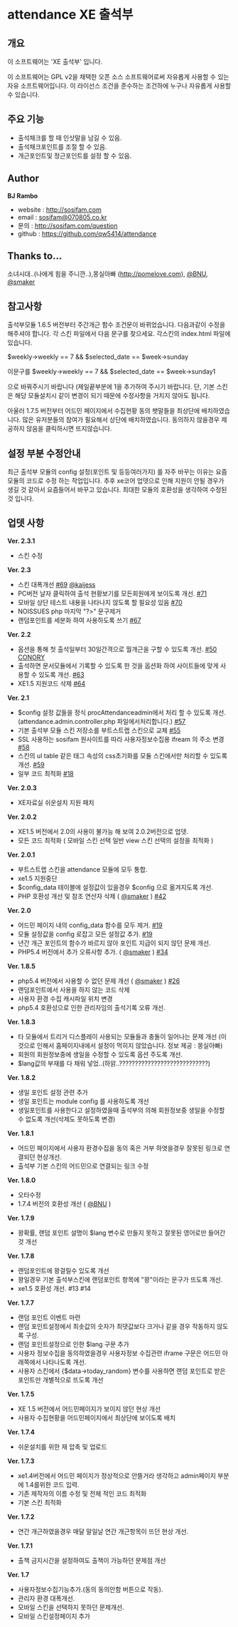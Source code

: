 attendance XE 출석부
====================

개요
----
이 소프트웨어는 'XE 출석부' 입니다.

이 소프트웨어는 GPL v2을 채택한 오픈 소스 소프트웨어로써 자유롭게 사용할 수 있는 자유 소프트웨어입니다.
이 라이선스 조건을 준수하는 조건하에 누구나 자유롭게 사용할 수 있습니다.

주요 기능
---------
* 출석채크를 할 때 인삿말을 남길 수 있음.
* 출석채크포인트를 조절 할 수 있음.
* 개근포인트및 정근포인트를 설정 할 수 있음.

Author
------
**BJ Rambo**

* website : http://sosifam.com
* email : sosifam@070805.co.kr
* 문의 : http://sosifam.com/question
* github : https://github.com/qw5414/attendance

Thanks to...
------------

소녀시대..(나에게 힘을 주니깐..),몽실아빠 (http://pomelove.com), [@BNU](https://github.com/BNU), [@smaker](https://github.com/smaker)

참고사항
--------
출석부모듈 1.6.5 버전부터 주간개근 함수 조건문이 바뀌었습니다.
다음과같이 수정을 해주셔야 합니다.
각 스킨 파일에서 다음 문구를 찾으세요.
각스킨의 index.html 파일에 있습니다.

$weekly->weekly == 7 && $selected_date == $week->sunday

이문구를 
$weekly->weekly == 7 && $selected_date == $week->sunday1

으로 바꿔주시기 바랍니다 (제일끝부분에 1을 추가하여 주시기 바랍니다.
단, 기본 스킨은 해당 모듈설치시 같이 변경이 되기 때문에 수정사항을 거치지 않아도 됩니다.

아울러 1.7.5 버전부터 어드민 페이지에서 수집현황 동의 팻말들을 최상단에 배치하였습니다.
많은 유저분들의 참여가 필요해서 상단에 배치하였습니다. 동의하지 않을경우 제공하지 않음을 클릭하시면 뜨지않습니다.

설정 부분 수정안내
------------------
최근 출석부 모듈의 config 설정(포인트 및 등등여러가지) 를 자주 바꾸는 이유는 요즘 모듈의 코드로 수정 하는 작업입니다.
추후 xe코어 업뎃으로 인해 지원이 안될 경우가 생길 것 같아서 요즘들어서 바꾸고 있습니다. 최대한 모듈의 호환성을 생각하여 수정된 것 입니다.

업뎃 사항 
---------
**Ver. 2.3.1**
* 스킨 수정

**Ver. 2.3**
* 스킨 대폭개선 [#69](https://github.com/qw5414/attendance/pull/69) [@kaijess](https://github.com/kaijess)
* PC버전 날자 클릭하여 출석 현황보기를 모든회원에게 보이도록 개선. [#71](https://github.com/qw5414/attendance/issues/71)
* 모바일 상단 테스트 내용을 나타나지 않도록 할 필요성 있음 [#70](https://github.com/qw5414/attendance/issues/70)
* NOISSUES php 마지막 "?>" 문구제거
* 랜덤포인트를 세분화 하여 사용하도록 쓰기 [#67](https://github.com/qw5414/attendance/issues/67)

**Ver. 2.2**
* 옵션을 통해 첫 출석일부터 30일간격으로 월개근을 구할 수 있도록 개선. [#50](https://github.com/qw5414/attendance/pull/50) [CONORY](https://conory.com)
* 출석하면 문서모듈에서 기록할 수 있도록 한 것을 옵션화 하여 사이트들에 맞게 사용할 수 있도록 개선. [#63](https://github.com/qw5414/attendance/pull/63)
* XE1.5 지원코드 삭제 [#64](https://github.com/qw5414/attendance/pull/64)

**Ver. 2.1**
* $config 설정 값들을 정식 procAttendanceadmin에서 처리 할 수 있도록 개선.(attendance.admin.controller.php 파일에서처리합니다.) [#57](https://github.com/qw5414/attendance/pull/57)
* 기본 출석부 모듈 스킨 저장소를 부트스트랩 스킨으로 교체 [#55](https://github.com/qw5414/attendance/pull/55)
* SSL 사용하는 sosifam 원사이트를 따라 사용자정보수집용 ifream 의 주소 변경 [#58](https://github.com/qw5414/attendance/pull/58)
* 스킨의 ul table 같은 태그 속성의 css초기화를 모듈 스킨에서만 처리할 수 있도록 개선. [#59](https://github.com/qw5414/attendance/pull/59)
* 일부 코드 최적화 [#18](https://github.com/qw5414/attendance/pull/18)


**Ver. 2.0.3**
* XE자료실 쉬운설치 지원 패치

**Ver. 2.0.2**
* XE1.5 버전에서 2.0의 사용이 불가능 해 보여 2.0.2버전으로 업뎃.
* 모든 코드 최적화 ( 모바일 스킨 선택 일반 view 스킨 선택의 설정을 최적화 )


**Ver. 2.0.1**
* 부트스트랩 스킨을 attendance 모듈에 모두 통합.
* xe1.5 지원중단
* $config_data 테이블에 설정값이 있을경우 $config 으로 옮겨지도록 개선.
* PHP 호환성 개선 및 참조 연산자 삭제 ( [@smaker](https://github.com/smaker) ) [#42](https://github.com/qw5414/attendance/pull/42)


**Ver. 2.0**
* 어드민 페이지 내의 config_data 함수를 모두 제거. [#19](https://github.com/qw5414/attendance/issues/19)
* 모듈 설정값을 config 로잡고 모든 설정값 추가. [#19](https://github.com/qw5414/attendance/issues/19)
* 년간 개근 포인트의 함수가 바르지 않아 포인트 지급이 되지 않던 문제 개선.
* PHP5.4 버전에서 추가 오류사항 추가. ( [@smaker](https://github.com/smaker) ) [#34](https://github.com/qw5414/attendance/issues/34)


**Ver. 1.8.5**
* php5.4 버전에서 사용할 수 없던 문제 개선 ( [@smaker](https://github.com/smaker) ) [#26](https://github.com/qw5414/attendance/pull/26)
* 랜덤포인트에서 사용을 하지 않는 코드 삭제
* 사용자 환경 수집 캐시파일 위치 변경
* php5.4 호환성으로 인한 관리자임의 출석기록 오류 개선.

**Ver. 1.8.3**
* 타 모듈에서 트리거 디스플레이 사용되는 모듈들과 충돌이 일어나는 문제 개선 (이것으로 인해서 홈페이지내에서 설정이 먹히지 않았습니다. 정보 제공 : 몽실아빠)
* 회원의 회원정보중에 생일을 수정할 수 있도록 옵션 주도록 개선.
* $lang값의 부재를 다 채워 넣었..(하앍..????????????????????????????)

**Ver. 1.8.2**
* 생일 포인트 설정 관련 추가
* 생일 포인트는 module config 를 사용하도록 개선
* 생일포인트를 사용한다고 설정하였을때 출석부의 의해 회원정보중 생일을 수정할 수 없도록 개선(삭제도 못하도록 변경)

**Ver. 1.8.1**
* 어드민 페이지에서 사용자 환경수집을 동의 혹은 거부 하엿을경우 잘못된 링크로 연결되던 현상개선.
* 출석부 기본 스킨의 어드민으로 연결되는 링크 수정

**Ver. 1.8.0**
* 오타수정
* 1.7.4 버전의 호환성 개선  ( [@BNU](https://github.com/BNU) )

**Ver. 1.7.9**
* 꽝확률, 랜덤 포인트 설명이 $lang 변수로 만들지 못하고 잘못된 영어로만 들어간 것 개선

**Ver. 1.7.8**
* 랜덤포인트에 꽝걸릴수 있도록 개선
* 꽝일경우 기본 출석부스킨에 랜덤포인트 항목에 "꽝"이라는 문구가 뜨도록 개선.
* xe1.5 호환성 개선. #13 #14 

**Ver. 1.7.7**
* 랜덤 포인트 이벤트 마련
* 랜덤 포인트설정에서 최솟값의 숫자가 최댓값보다 크거나 같을 경우 작동하지 않도록 구성.
* 랜덤 포인트설정으로 인한 $lang 구문 추가
* 사용자 정보수집을 동의하였을경우 사용자정보 수집관련 iframe 구문은 어드민 아래쪽에서 나타나도록 개선.
* 사용자 스킨에서 {$data->today_random} 변수를 사용하면 랜덤 포인트로 받은 포인트만 개별적으로 뜨도록 개선

**Ver. 1.7.5**
* XE 1.5 버전에서 어드민페이지가 보이지 않던 현상 개선
* 사용자 수집현황을 어드민페이지에서 최상단에 보이도록 배치

**Ver. 1.7.4**
* 쉬운설치를 위한 재 압축 및 업로드

**Ver. 1.7.3** 
* xe1.4버전에서 어드민 페이지가 정상적으로 안뜰거라 생각하고 admin페이지 부분에 1.4를위한 코드 입력.
* 기존 제작자의 이름 수정 및 전체 적인 코드 최적화
* 기본 스킨 최적화

**Ver. 1.7.2** 
* 연간 개근하였을경우 매달 말일날 연간 개근항목이 뜨던 현상 개선.

**Ver. 1.7.1** 
* 출책 금지시간을 설정하여도 출책이 가능하던 문제점 개선

**Ver. 1.7**
* 사용자정보수집기능추가.(동의 동의안함 버튼으로 작동).
* 관리자 환경 대폭개선.
* 모바일 스킨을 선택하지 못하던 문제개선.
* 모바일 스킨설정페이지 추가
